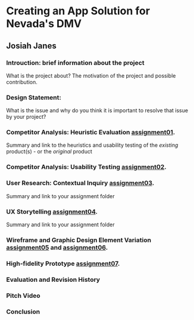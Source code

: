 # Creating an App Solution for Nevada's DMV
## Josiah Janes

### Introuction: brief information about the project
What is the project about? The motivation of the project and possible contribution.

### Design Statement:
What is the issue and why do you think it is important to resolve that issue by your project?

### Competitor Analysis: Heuristic Evaluation [assignment01](https://github.com/Joxiah1/DH110-JosiahJanes/blob/main/a01/assignment01.md).
Summary and link to the heuristics and usability testing of the *existing* product(s) - or the *original* product

### Competitor Analysis: Usability Testing [assignment02](https://github.com/Joxiah1/DH110-JosiahJanes/blob/main/assignment02.md).

### User Research: Contextual Inquiry [assignment03](https://github.com/Joxiah1/DH110-JosiahJanes/blob/main/assignment03.md).
Summary and link to your assignment folder

### UX Storytelling [assignment04](https://github.com/Joxiah1/DH110-JosiahJanes/blob/main/assignment04.md).
Summary and link to your assignment folder

### Wireframe and Graphic Design Element Variation [assignment05](https://github.com/Joxiah1/DH110-JosiahJanes/blob/main/assignment05.md) and [assignment06](https://github.com/Joxiah1/DH110-JosiahJanes/blob/main/assignment06.md).

### High-fidelity Prototype [assignment07](https://github.com/Joxiah1/DH110-JosiahJanes/blob/main/assignment07.md).

### Evaluation and Revision History

### Pitch Video

### Conclusion
